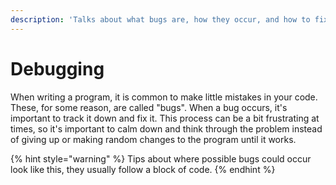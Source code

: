 ```yaml
---
description: 'Talks about what bugs are, how they occur, and how to fix them.'
---
```


# Debugging

When writing a program, it is common to make little mistakes in your code. These, for some reason, are called "bugs". When a bug occurs, it's important to track it down and fix it. This process can be a bit frustrating at times, so it's important to calm down and think through the problem instead of giving up or making random changes to the program until it works.

{% hint style="warning" %}
Tips about where possible bugs could occur look like this, they usually follow a block of code. 
{% endhint %}



